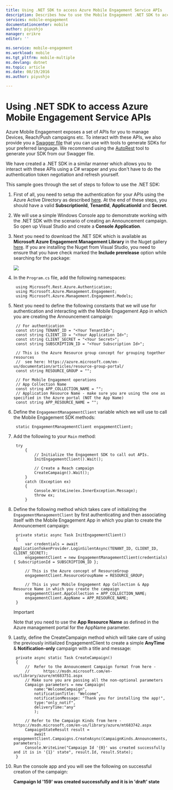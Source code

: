 ```yaml
---
title: Using .NET SDK to access Azure Mobile Engagement Service APIs
description: Describes how to use the Mobile Engagement .NET SDK to access Azure Mobile Engagement Service APIs
services: mobile-engagement
documentationcenter: mobile
author: piyushjo
manager: erikre
editor: ''

ms.service: mobile-engagement
ms.workload: mobile
ms.tgt_pltfrm: mobile-multiple
ms.devlang: dotnet
ms.topic: article
ms.date: 08/19/2016
ms.author: piyushjo

---
```

# Using .NET SDK to access Azure Mobile Engagement Service APIs
Azure Mobile Engagement exposes a set of APIs for you to manage Devices, Reach/Push campaigns etc. To interact with these APIs, we also provide you a [Swagger file](https://github.com/Azure/azure-rest-api-specs/blob/master/arm-mobileengagement/2014-12-01/swagger/mobile-engagement.json) that you can use with tools to generate SDKs for your preferred language. We recommend using the [AutoRest](https://github.com/Azure/AutoRest) tool to generate your SDK from our Swagger file. 

We have created a .NET SDK in a similar manner which allows you to interact with these APIs using a C# wrapper and you don't have to do the authentication token negotiation and refresh yourself.  

This sample goes through the set of steps to follow to use the .NET SDK:

1. First of all, you need to setup the authentication for your APIs using the Azure Active Directory as described [here](mobile-engagement-api-authentication.md#authentication). At the end of these steps, you should have a valid **SubscriptionId**, **TenantId**, **ApplicationId** and **Secret**. 
2. We will use a simple Windows Console app to demonstrate working with the .NET SDK with the scenario of creating an Announcement campaign. So open up Visual Studio and create a **Console Application**.   
3. Next you need to download the .NET SDK which is available as **Microsoft Azure Engagement Management Library** in the Nuget gallery [here](https://www.nuget.org/packages/Microsoft.Azure.Management.Engagement/).
   If you are installing the Nuget from Visual Studio, you need to ensure that you have check marked the **Include prerelease** option while searching for the package:
   
    ![][1]
4. In the `Program.cs` file, add the following namespaces:
   
        using Microsoft.Rest.Azure.Authentication;
        using Microsoft.Azure.Management.Engagement;
        using Microsoft.Azure.Management.Engagement.Models;
5. Next you need to define the following constants that we will use for authentication and interacting with the Mobile Engagement App in which you are creating the Announcement campaign:
   
        // For authentication
        const string TENANT_ID = "<Your TenantId>";
        const string CLIENT_ID = "<Your Application Id>";
        const string CLIENT_SECRET = "<Your Secret>";
        const string SUBSCRIPTION_ID = "<Your Subscription Id>";
   
        // This is the Azure Resource group concept for grouping together resources 
        //  see here: https://azure.microsoft.com/en-us/documentation/articles/resource-group-portal/
        const string RESOURCE_GROUP = "";
   
        // For Mobile Engagement operations
        // App Collection Name 
        const string APP_COLLECTION_NAME = "";
        // Application Resource Name - make sure you are using the one as specified in the Azure portal (NOT the App Name)
        const string APP_RESOURCE_NAME = "";
6. Define the `EngagementManagementClient` variable which we will use to call the Mobile Engagement SDK methods:
   
        static EngagementManagementClient engagementClient; 
7. Add the following to your `Main` method:
   
        try
            {
                // Initialize the Engagement SDK to call out APIs. 
                InitEngagementClient().Wait();
   
                // Create a Reach campaign
                CreateCampaign().Wait();
            }
            catch (Exception ex)
            {
                Console.WriteLine(ex.InnerException.Message);
                throw ex;
            }
8. Define the following method which takes care of initializing the `EngagementManagementClient` by first authenticating and then associating itself with the Mobile Engagement App in which you plan to create the Announcement campaign:
   
        private static async Task InitEngagementClient()
        {
            var credentials = await ApplicationTokenProvider.LoginSilentAsync(TENANT_ID, CLIENT_ID, CLIENT_SECRET);
            engagementClient = new EngagementManagementClient(credentials) { SubscriptionId = SUBSCRIPTION_ID };
   
            // This is the Azure concept of ResourceGroup
            engagementClient.ResourceGroupName = RESOURCE_GROUP;
   
            // This is your Mobile Engagement App Collection & App Resource Name in which you create the campaign
            engagementClient.AppCollection = APP_COLLECTION_NAME;
            engagementClient.AppName = APP_RESOURCE_NAME;
        }
   
   > [!IMPORTANT]
   > Note that you need to use the **App Resource Name** as defined in the Azure management portal for the AppName parameter. 
   > 
   > 
9. Lastly, define the CreateCampaign method which will take care of using the previously initialized EngagementClient to create a simple **AnyTime** & **Notification-only** campaign with a title and message: 
   
        private async static Task CreateCampaign()
        {
            //  Refer to the Announcement Campaign format from here - 
            //      https://msdn.microsoft.com/en-us/library/azure/mt683751.aspx
            // Make sure you are passing all the non-optional parameters
            Campaign parameters = new Campaign(
                name:"WelcomeCampaign",
                notificationTitle: "Welcome", 
                notificationMessage: "Thank you for installing the app!",
                type:"only_notif",
                deliveryTime:"any"
                );
   
            // Refer to the Campaign Kinds from here - https://msdn.microsoft.com/en-us/library/azure/mt683742.aspx
            CampaignStateResult result = 
                await engagementClient.Campaigns.CreateAsync(CampaignKinds.Announcements, parameters);
            Console.WriteLine("Campaign Id '{0}' was created successfully and it is in '{1}' state", result.Id, result.State);
        }
10. Run the console app and you will see the following on successful creation of the campaign:
    
    **Campaign Id '159' was created successfully and it is in 'draft' state**

<!-- Images. -->

[1]: ./media/mobile-engagement-dotnet-sdk-service-api/include-prerelease.png
